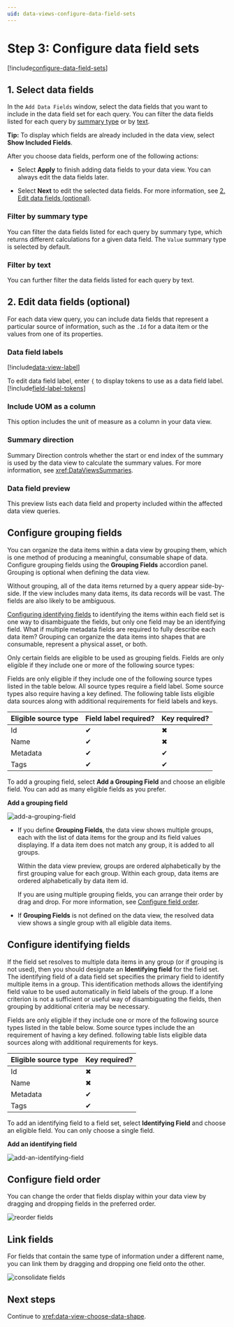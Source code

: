 ```yaml
---
uid: data-views-configure-data-field-sets
---
```


# Step 3: Configure data field sets

[!include[configure-data-field-sets](_includes/configure-data-field-sets.md)]

## 1. Select data fields

In the `Add Data Fields` window, select the data fields that you want to include in the data field set for each query. You can filter the data fields listed for each query by [summary type](#filter-by-summary-type) or by [text](#filter-by-text).

**Tip:** To display which fields are already included in the data view, select **Show Included Fields**.

After you choose data fields, perform one of the following actions:

- Select **Apply** to finish adding data fields to your data view. You can always edit the data fields later.

- Select **Next** to edit the selected data fields. For more information, see [2. Edit data fields (optional)](#2-edit-data-fields-optional).

### Filter by summary type

You can filter the data fields listed for each query by summary type, which returns different calculations for a given data field. The `Value` summary type is selected by default.

### Filter by text

You can further filter the data fields listed for each query by text.  

## 2. Edit data fields (optional)

For each data view query, you can include data fields that represent a particular source of information, such as the `.Id` for a data item or the values from one of its properties.

### Data field labels

[!include[data-view-label](../../_includes/data-view-label.md)]

To edit data field label, enter `{` to display tokens to use as a data field label. [!include[field-label-tokens](../../_includes/data-view-field-label-tokens.md)]

### Include UOM as a column

This option includes the unit of measure as a column in your data view.

### Summary direction

Summary Direction controls whether the start or end index of the summary is used by the data view to calculate the summary values. For more information, see <xref:DataViewsSummaries>.

### Data field preview

This preview lists each data field and property included within the affected data view queries.

## Configure grouping fields

You can organize the data items within a data view by grouping them, which is one method of producing a meaningful, consumable shape of data. Configure grouping fields using the **Grouping Fields** accordion panel. Grouping is optional when defining the data view.

Without grouping, all of the data items returned by a query appear side-by-side. If the view includes many data items, its data records will be vast. The fields are also likely to be ambiguous.

[Configuring identifying fields](#configure-identifying-fields) to identifying the items within each field set is one way to disambiguate the fields, but only one field may be an identifying field. What if multiple metadata fields are required to fully describe each data item? Grouping can organize the data items into shapes that are consumable, represent a physical asset, or both.

Only certain fields are eligible to be used as grouping fields. Fields are only eligible if they include one or more of the following source types:

Fields are only eligible if they include one of the following source types listed in the table below. All source types require a field label. Some source types also require having a key defined. The following table lists eligible data sources along with additional requirements for field labels and keys.

| Eligible source type | Field label required? | Key required? |
|----------------------|-----------------------|---------------|
| Id                   | ✔                    | &#10006;      |
| Name                 | ✔                    | &#10006;      |
| Metadata             | ✔                    | ✔             |
| Tags                 | ✔                    | ✔             |

To add a grouping field, select **Add a Grouping Field** and choose an eligible field. You can add as many eligible fields as you prefer.

**Add a grouping field**

![add-a-grouping-field](_images/add-a-grouping-field.png)

- If you define **Grouping Fields**, the data view shows multiple groups, each with the list of data items for the group and its field values displaying. If a data item does not match any group, it is added to all groups.

	Within the data view preview, groups are ordered alphabetically by the first grouping value for each group. Within each group, data items are ordered alphabetically by data item id.

	If you are using multiple grouping fields, you can arrange their order by drag and drop. For more information, see [Configure field order](#configure-field-order).

- If **Grouping Fields** is not defined on the data view, the resolved data view shows a single group with all eligible data items.
  
## Configure identifying fields

If the field set resolves to multiple data items in any group (or if grouping is not used), then you should designate an **Identifying field** for the field set. The identifying field of a data field set specifies the primary field to identify multiple items in a group. This identification methods allows the identifying field value to be used automatically in field labels of the group. If a lone criterion is not a sufficient or useful way of disambiguating the fields, then grouping by additional criteria may be necessary. 

Fields are only eligible if they include one or more of the following source types listed in the table below. Some source types include the an requirement of having a key defined. following table lists eligible data sources along with additional requirements for keys.

| Eligible source type | Key required? |
|----------------------|---------------|
| Id                   | &#10006;      |
| Name                 | &#10006;      |
| Metadata             | ✔            |
| Tags                 | ✔            |

To add an identifying field to a field set, select **Identifying Field** and choose an eligible field. You can only choose a single field.

**Add an identifying field**

![add-an-identifying-field](_images/add-an-identifying-field.png)

## Configure field order

You can change the order that fields display within your data view by dragging and dropping fields in the preferred order.

![reorder fields](_images/reorder-fields.gif)

## Link fields

For fields that contain the same type of information under a different name, you can link them by dragging and dropping one field onto the other.

![consolidate fields](_images/consolidate-fields.gif)

## Next steps

Continue to <xref:data-view-choose-data-shape>.